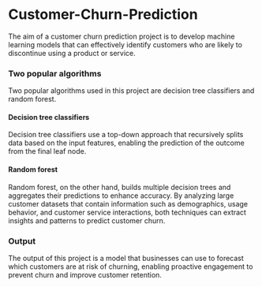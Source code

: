 # Customer-Churn-Prediction
The aim of a customer churn prediction project is to develop machine learning models that can effectively identify customers who are likely to discontinue using a product or service. 
  ### Two popular algorithms
  Two popular algorithms used in this project are decision tree classifiers and random forest. 
  #### Decision tree classifiers
  Decision tree classifiers use a top-down approach that recursively splits data based on the input features, enabling the prediction of the outcome from the final leaf node.
  #### Random forest
  Random forest, on the other hand, builds multiple decision trees and aggregates their predictions to enhance accuracy. By analyzing large customer datasets that contain information such as demographics, usage behavior, and customer service interactions, both techniques can extract insights and patterns to predict customer churn.
  ### Output
  The output of this project is a model that businesses can use to forecast which customers are at risk of churning, enabling proactive engagement to prevent churn and improve customer retention.
